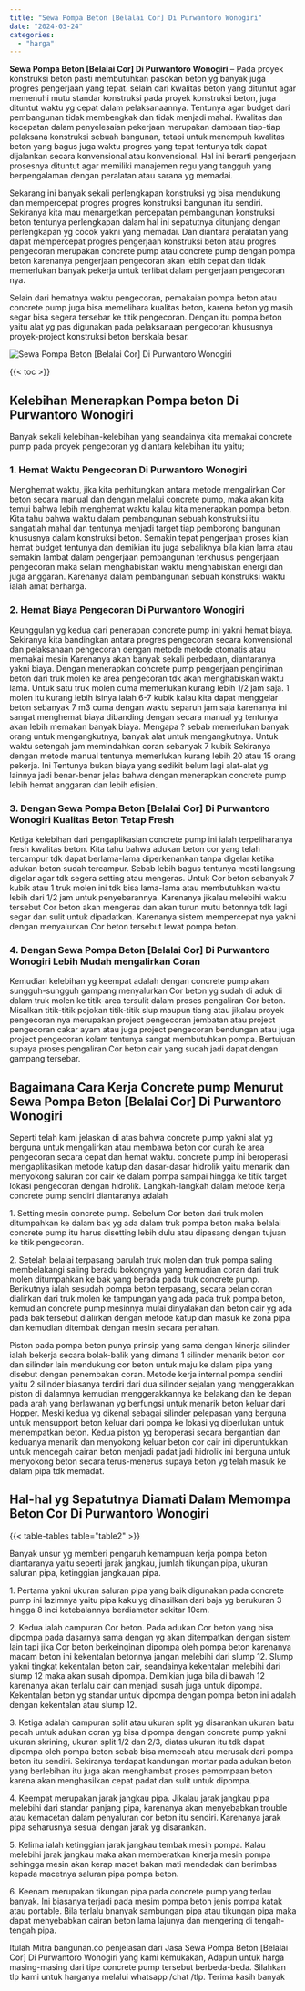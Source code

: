```yaml
---
title: "Sewa Pompa Beton [Belalai Cor] Di Purwantoro Wonogiri"
date: "2024-03-24"
categories: 
  - "harga"
---
```


**Sewa Pompa Beton \[Belalai Cor\] Di Purwantoro Wonogiri** – Pada proyek konstruksi beton pasti membutuhkan pasokan beton yg banyak juga progres pengerjaan yang tepat. selain dari kwalitas beton yang dituntut agar memenuhi mutu standar konstruksi pada proyek konstruksi beton, juga dituntut waktu yg cepat dalam pelaksanaannya. Tentunya agar budget dari pembangunan tidak membengkak dan tidak menjadi mahal. Kwalitas dan kecepatan dalam penyelesaian pekerjaan merupakan dambaan tiap-tiap pelaksana konstruksi sebuah bangunan, tetapi untuk menempuh kwalitas beton yang bagus juga waktu progres yang tepat tentunya tdk dapat dijalankan secara konvensional atau konvensional. Hal ini berarti pengerjaan prosesnya dituntut agar memiliki manajemen regu yang tangguh yang berpengalaman dengan peralatan atau sarana yg memadai.

Sekarang ini banyak sekali perlengkapan konstruksi yg bisa mendukung dan mempercepat progres progres konstruksi bangunan itu sendiri. Sekiranya kita mau menargetkan percepatan pembangunan konstruksi beton tentunya perlengkapan dalam hal ini sepatutnya ditunjang dengan perlengkapan yg cocok yakni yang memadai. Dan diantara peralatan yang dapat mempercepat progres pengerjaan konstruksi beton atau progres pengecoran merupakan concrete pump atau concrete pump dengan pompa beton karenanya pengerjaan pengecoran akan lebih cepat dan tidak memerlukan banyak pekerja untuk terlibat dalam pengerjaan pengecoran nya.

Selain dari hematnya waktu pengecoran, pemakaian pompa beton atau concrete pump juga bisa memelihara kualitas beton, karena beton yg masih segar bisa segera tersebar ke titik pengecoran. Dengan itu pompa beton yaitu alat yg pas digunakan pada pelaksanaan pengecoran khususnya proyek-project konstruksi beton berskala besar.

![Sewa Pompa Beton [Belalai Cor] Di Purwantoro Wonogiri](/images/sewa-concrete-pump-21.png)

{{< toc >}}

## Kelebihan Menerapkan Pompa beton Di Purwantoro Wonogiri

Banyak sekali kelebihan-kelebihan yang seandainya kita memakai concrete pump pada proyek pengecoran yg diantara kelebihan itu yaitu;

### 1\. Hemat Waktu Pengecoran Di Purwantoro Wonogiri

Menghemat waktu, jika kita perhitungkan antara metode mengalirkan Cor beton secara manual dan dengan melalui concrete pump, maka akan kita temui bahwa lebih menghemat waktu kalau kita menerapkan pompa beton. Kita tahu bahwa waktu dalam pembangunan sebuah konstruksi itu sangatlah mahal dan tentunya menjadi target tiap pemborong bangunan khususnya dalam konstruksi beton. Semakin tepat pengerjaan proses kian hemat budget tentunya dan demikian itu juga sebaliknya bila kian lama atau semakin lambat dalam pengerjaan pembangunan terkhusus pengerjaan pengecoran maka selain menghabiskan waktu menghabiskan energi dan juga anggaran. Karenanya dalam pembangunan sebuah konstruksi waktu ialah amat berharga.

### 2\. Hemat Biaya Pengecoran Di Purwantoro Wonogiri

Keunggulan yg kedua dari penerapan concrete pump ini yakni hemat biaya. Sekiranya kita bandingkan antara progres pengecoran secara konvensional dan pelaksanaan pengecoran dengan metode metode otomatis atau memakai mesin Karenanya akan banyak sekali perbedaan, diantaranya yakni biaya. Dengan menerapkan concrete pump pengerjaan pengiriman beton dari truk molen ke area pengecoran tdk akan menghabiskan waktu lama. Untuk satu truk molen cuma memerlukan kurang lebih 1/2 jam saja. 1 molen itu kurang lebih isinya ialah 6-7 kubik kalau kita dapat menggelar beton sebanyak 7 m3 cuma dengan waktu separuh jam saja karenanya ini sangat menghemat biaya dibanding dengan secara manual yg tentunya akan lebih memakan banyak biaya. Mengapa ? sebab memerlukan banyak orang untuk mengangkutnya, banyak alat untuk mengangkutnya. Untuk waktu setengah jam memindahkan coran sebanyak 7 kubik Sekiranya dengan metode manual tentunya memerlukan kurang lebih 20 atau 15 orang pekerja. Ini Tentunya bukan biaya yang sedikit belum lagi alat-alat yg lainnya jadi benar-benar jelas bahwa dengan menerapkan concrete pump lebih hemat anggaran dan lebih efisien.

### 3\. Dengan Sewa Pompa Beton \[Belalai Cor\] Di Purwantoro Wonogiri Kualitas Beton Tetap Fresh

Ketiga kelebihan dari pengaplikasian concrete pump ini ialah terpeliharanya fresh kwalitas beton. Kita tahu bahwa adukan beton cor yang telah tercampur tdk dapat berlama-lama diperkenankan tanpa digelar ketika adukan beton sudah tercampur. Sebab lebih bagus tentunya mesti langsung digelar agar tdk segera setting atau mengeras. Untuk Cor beton sebanyak 7 kubik atau 1 truk molen ini tdk bisa lama-lama atau membutuhkan waktu lebih dari 1/2 jam untuk penyebarannya. Karenanya jikalau melebihi waktu tersebut Cor beton akan mengeras dan akan turun mutu betonnya tdk lagi segar dan sulit untuk dipadatkan. Karenanya sistem mempercepat nya yakni dengan menyalurkan Cor beton tersebut lewat pompa beton.

### 4\. Dengan Sewa Pompa Beton \[Belalai Cor\] Di Purwantoro Wonogiri Lebih Mudah mengalirkan Coran

Kemudian kelebihan yg keempat adalah dengan concrete pump akan sungguh-sungguh gampang menyalurkan Cor beton yg sudah di aduk di dalam truk molen ke titik-area tersulit dalam proses pengaliran Cor beton. Misalkan titik-titik pojokan titik-titik slup maupun tiang atau jikalau proyek pengecoran nya merupakan project pengecoran jembatan atau project pengecoran cakar ayam atau juga project pengecoran bendungan atau juga project pengecoran kolam tentunya sangat membutuhkan pompa. Bertujuan supaya proses pengaliran Cor beton cair yang sudah jadi dapat dengan gampang tersebar.

## Bagaimana Cara Kerja Concrete pump Menurut Sewa Pompa Beton \[Belalai Cor\] Di Purwantoro Wonogiri

Seperti telah kami jelaskan di atas bahwa concrete pump yakni alat yg berguna untuk mengalirkan atau membawa beton cor curah ke area pengecoran secara cepat dan hemat waktu. concrete pump ini beroperasi mengaplikasikan metode katup dan dasar-dasar hidrolik yaitu menarik dan menyokong saluran cor cair ke dalam pompa sampai hingga ke titik target lokasi pengecoran dengan hidrolik. Langkah-langkah dalam metode kerja concrete pump sendiri diantaranya adalah

1\. Setting mesin concrete pump. Sebelum Cor beton dari truk molen ditumpahkan ke dalam bak yg ada dalam truk pompa beton maka belalai concrete pump itu harus disetting lebih dulu atau dipasang dengan tujuan ke titik pengecoran.

2\. Setelah belalai terpasang barulah truk molen dan truk pompa saling membelakangi saling beradu bokongnya yang kemudian coran dari truk molen ditumpahkan ke bak yang berada pada truk concrete pump. Berikutnya ialah sesudah pompa beton terpasang, secara pelan coran dialirkan dari truk molen ke tampungan yang ada pada truk pompa beton, kemudian concrete pump mesinnya mulai dinyalakan dan beton cair yg ada pada bak tersebut dialirkan dengan metode katup dan masuk ke zona pipa dan kemudian ditembak dengan mesin secara perlahan.

Piston pada pompa beton punya prinsip yang sama dengan kinerja silinder ialah bekerja secara bolak-balik yang dimana 1 silinder menarik beton cor dan silinder lain mendukung cor beton untuk maju ke dalam pipa yang disebut dengan penembakan coran. Metode kerja internal pompa sendiri yaitu 2 silinder biasanya terdiri dari dua silinder sejalan yang menggerakkan piston di dalamnya kemudian menggerakkannya ke belakang dan ke depan pada arah yang berlawanan yg berfungsi untuk menarik beton keluar dari Hopper. Meski kedua yg dikenal sebagai silinder pelepasan yang berguna untuk mensupport beton keluar dari pompa ke lokasi yg diperlukan untuk menempatkan beton. Kedua piston yg beroperasi secara bergantian dan keduanya menarik dan menyokong keluar beton cor cair ini diperuntukkan untuk mencegah cairan beton menjadi padat jadi hidrolik ini berguna untuk menyokong beton secara terus-menerus supaya beton yg telah masuk ke dalam pipa tdk memadat.

## Hal-hal yg Sepatutnya Diamati Dalam Memompa Beton Cor Di Purwantoro Wonogiri

{{< table-tables table="table2" >}}

Banyak unsur yg memberi pengaruh kemampuan kerja pompa beton diantaranya yaitu seperti jarak jangkau, jumlah tikungan pipa, ukuran saluran pipa, ketinggian jangkauan pipa.

1\. Pertama yakni ukuran saluran pipa yang baik digunakan pada concrete pump ini lazimnya yaitu pipa kaku yg dihasilkan dari baja yg berukuran 3 hingga 8 inci ketebalannya berdiameter sekitar 10cm.

2\. Kedua ialah campuran Cor beton. Pada adukan Cor beton yang bisa dipompa pada dasarnya sama dengan yg akan ditempatkan dengan sistem lain tapi jika Cor beton berkeinginan dipompa oleh pompa beton karenanya macam beton ini kekentalan betonnya jangan melebihi dari slump 12. Slump yakni tingkat kekentalan beton cair, seandainya kekentalan melebihi dari slump 12 maka akan susah dipompa. Demikian juga bila di bawah 12 karenanya akan terlalu cair dan menjadi susah juga untuk dipompa. Kekentalan beton yg standar untuk dipompa dengan pompa beton ini adalah dengan kekentalan atau slump 12.

3\. Ketiga adalah campuran split atau ukuran split yg disarankan ukuran batu pecah untuk adukan coran yg bisa dipompa dengan concrete pump yakni ukuran skrining, ukuran split 1/2 dan 2/3, diatas ukuran itu tdk dapat dipompa oleh pompa beton sebab bisa memecah atau merusak dari pompa beton itu sendiri. Sekiranya terdapat kandungan mortar pada adukan beton yang berlebihan itu juga akan menghambat proses pemompaan beton karena akan menghasilkan cepat padat dan sulit untuk dipompa.

4\. Keempat merupakan jarak jangkau pipa. Jikalau jarak jangkau pipa melebihi dari standar panjang pipa, karenanya akan menyebabkan trouble atau kemacetan dalam penyaluran cor beton itu sendiri. Karenanya jarak pipa seharusnya sesuai dengan jarak yg disarankan.

5\. Kelima ialah ketinggian jarak jangkau tembak mesin pompa. Kalau melebihi jarak jangkau maka akan memberatkan kinerja mesin pompa sehingga mesin akan kerap macet bakan mati mendadak dan berimbas kepada macetnya saluran pipa pompa beton.

6\. Keenam merupakan tikungan pipa pada concrete pump yang terlau banyak. Ini biasanya terjadi pada mesim pompa beton jenis pompa katak atau portable. Bila terlalu bnanyak sambungan pipa atau tikungan pipa maka dapat menyebabkan cairan beton lama lajunya dan mengering di tengah-tengah pipa.

Itulah Mitra bangunan.co penjelasan dari Jasa Sewa Pompa Beton \[Belalai Cor\] Di Purwantoro Wonogiri yang kami kemukakan, Adapun untuk harga masing-masing dari tipe concrete pump tersebut berbeda-beda. Silahkan tlp kami untuk harganya melalui whatsapp /chat /tlp. Terima kasih banyak
